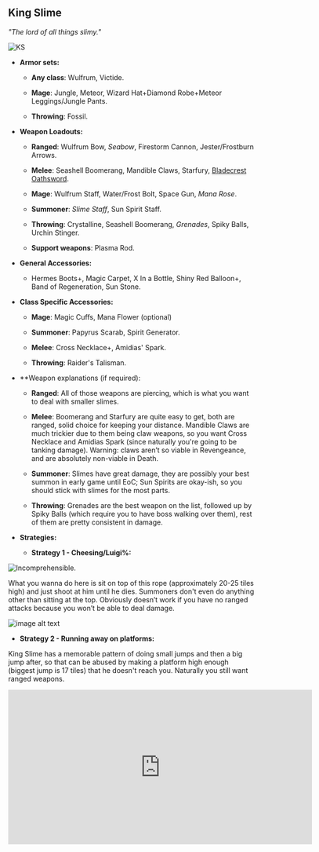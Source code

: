 ## King Slime

*"The lord of all things slimy."*

![KS](../public/BMbpD6rCZ1qoniF20u7H2A_img_1.png)

* **Armor sets:**

    * **Any class**: Wulfrum, Victide.

    * **Mage**: Jungle, Meteor, Wizard Hat+Diamond Robe+Meteor Leggings/Jungle Pants.

    * **Throwing**: Fossil.

* **Weapon Loadouts:**

    * **Ranged**: Wulfrum Bow, *Seabow*, Firestorm Cannon, Jester/Frostburn Arrows.

    * **Melee**: Seashell Boomerang, Mandible Claws, Starfury, [Bladecrest Oathsword](https://calamitymod.gamepedia.com/Bladecrest_Oathsword).

    * **Mage**:  Wulfrum Staff, Water/Frost Bolt, Space Gun, *Mana Rose*.

    * **Summoner**: *Slime Staff*, Sun Spirit Staff.

    * **Throwing**: Crystalline, Seashell Boomerang, *Grenades*, Spiky Balls, Urchin Stinger.
    
    * **Support weapons**: Plasma Rod.

* **General Accessories:**

    * Hermes Boots+, Magic Carpet, X In a Bottle, Shiny Red Balloon+, Band of Regeneration, Sun Stone.

* **Class Specific Accessories:**

    * **Mage**: Magic Cuffs, Mana Flower (optional)

    * **Summoner**: Papyrus Scarab, Spirit Generator.

    * **Melee**: Cross Necklace+, Amidias' Spark.

    * **Throwing**: Raider's Talisman.

* **Weapon explanations (if required):

    * **Ranged**: All of those weapons are piercing, which is what you want to deal with smaller slimes.

    * **Melee**: Boomerang and Starfury are quite easy to get, both are ranged, solid choice for keeping your distance. Mandible Claws are much trickier due to them being claw weapons, so you want Cross Necklace and Amidias Spark (since naturally you're going to be tanking damage). Warning: claws aren’t so viable in Revengeance, and are absolutely non-viable in Death.

    * **Summoner**: Slimes have great damage, they are possibly your best summon in early game until EoC; Sun Spirits are okay-ish, so you should stick with slimes for the most parts.

    * **Throwing**: Grenades are the best weapon on the list, followed up by Spiky Balls (which require you to have boss walking over them), rest of them are pretty consistent in damage.

* **Strategies:**

   * **Strategy 1 - Cheesing/Luigi%:**

![Incomprehensible.](../public/BMbpD6rCZ1qoniF20u7H2A_img_2.png)

What you wanna do here is sit on top of this rope (approximately 20-25 tiles high) and just shoot at him until he dies. Summoners don't even do anything other than sitting at the top. Obviously doesn’t work if you have no ranged attacks because you won’t be able to deal damage.

![image alt text](../public/BMbpD6rCZ1qoniF20u7H2A_img_3.png)

   * **Strategy 2 - Running away on platforms:**

King Slime has a memorable pattern of doing small jumps and then a big jump after, so that can be abused by making a platform high enough (biggest jump is 17 tiles) that he doesn't reach you. Naturally you still want ranged weapons.

<div align="center"><iframe width="620" height="315" src="https://www.youtube.com/embed/rxJCyBr4qvs" frameborder="0" allowfullscreen></iframe></div>
